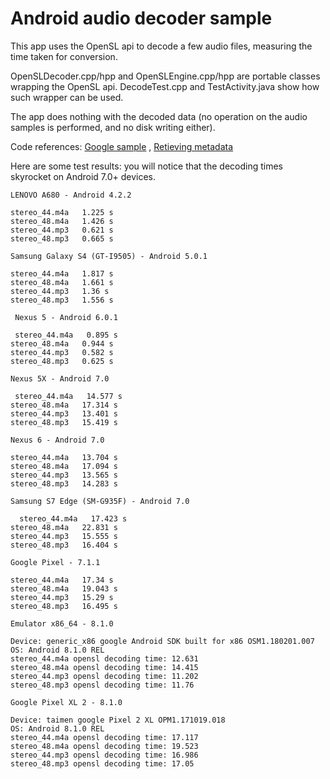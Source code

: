 # Android audio decoder sample

This app uses the OpenSL api to decode a few audio files, measuring the time taken for conversion.

OpenSLDecoder.cpp/hpp and OpenSLEngine.cpp/hpp are portable classes wrapping the OpenSL api.
DecodeTest.cpp and TestActivity.java show how such wrapper can be used.

The app does nothing with the decoded data (no operation on the audio samples is performed, and no disk writing either).

Code references:
[Google sample](https://android.googlesource.com/platform/frameworks/wilhelm/+/master/tests/examples/slesTestDecodeToBuffQueue.cpp) ,
[Retieving metadata](https://groups.google.com/forum/#!topic/android-ndk/0x9jk-mEH60)

Here are some test results: you will notice that the decoding times skyrocket on Android 7.0+ devices.

````
LENOVO A680 - Android 4.2.2

stereo_44.m4a   1.225 s
stereo_48.m4a   1.426 s
stereo_44.mp3   0.621 s
stereo_48.mp3   0.665 s
````
````
Samsung Galaxy S4 (GT-I9505) - Android 5.0.1  

stereo_44.m4a   1.817 s 
stereo_48.m4a   1.661 s 
stereo_44.mp3   1.36 s 
stereo_48.mp3   1.556 s 
````
````
 Nexus 5 - Android 6.0.1 

 stereo_44.m4a   0.895 s 
stereo_48.m4a   0.944 s 
stereo_44.mp3   0.582 s 
stereo_48.mp3   0.625 s  
````
````
Nexus 5X - Android 7.0

 stereo_44.m4a   14.577 s 
stereo_48.m4a   17.314 s 
stereo_44.mp3   13.401 s 
stereo_48.mp3   15.419 s  
````
````
Nexus 6 - Android 7.0  

stereo_44.m4a   13.704 s 
stereo_48.m4a   17.094 s 
stereo_44.mp3   13.565 s 
stereo_48.mp3   14.283 s  
````
````
Samsung S7 Edge (SM-G935F) - Android 7.0

  stereo_44.m4a   17.423 s 
stereo_48.m4a   22.831 s 
stereo_44.mp3   15.555 s 
stereo_48.mp3   16.404 s  
````
````
Google Pixel - 7.1.1  

stereo_44.m4a   17.34 s 
stereo_48.m4a   19.043 s 
stereo_44.mp3   15.29 s 
stereo_48.mp3   16.495 s
````

```
Emulator x86_64 - 8.1.0

Device: generic_x86 google Android SDK built for x86 OSM1.180201.007
OS: Android 8.1.0 REL
stereo_44.m4a opensl decoding time: 12.631
stereo_48.m4a opensl decoding time: 14.415
stereo_44.mp3 opensl decoding time: 11.202
stereo_48.mp3 opensl decoding time: 11.76
```

```
Google Pixel XL 2 - 8.1.0

Device: taimen google Pixel 2 XL OPM1.171019.018
OS: Android 8.1.0 REL
stereo_44.m4a opensl decoding time: 17.117
stereo_48.m4a opensl decoding time: 19.523
stereo_44.mp3 opensl decoding time: 16.986
stereo_48.mp3 opensl decoding time: 17.05
```